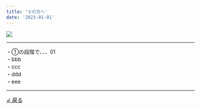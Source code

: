 ```yaml
---
title: '①の方へ'
date: '2023-01-01'
---
```

![](/images/1-0.jpg)
***
・①の段階で、、、01  
・bbb  
・ccc  
・ddd  
・eee  
***
[ ↲ 戻る ](https://01234567890.thebase.in/about)

